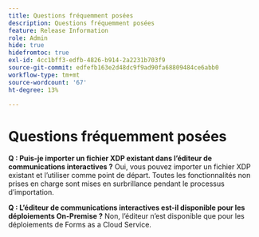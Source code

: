 ```yaml
---
title: Questions fréquemment posées
description: Questions fréquemment posées
feature: Release Information
role: Admin
hide: true
hidefromtoc: true
exl-id: 4cc1bff3-edfb-4826-b914-2a2231b703f9
source-git-commit: edfefb163e2d48dc9f9ad90fa68809484ce6abb0
workflow-type: tm+mt
source-wordcount: '67'
ht-degree: 13%

---
```


# Questions fréquemment posées

**Q : Puis-je importer un fichier XDP existant dans l’éditeur de communications interactives ?**
Oui, vous pouvez importer un fichier XDP existant et l’utiliser comme point de départ. Toutes les fonctionnalités non prises en charge sont mises en surbrillance pendant le processus d’importation.

**Q : L’éditeur de communications interactives est-il disponible pour les déploiements On-Premise ?**
Non, l’éditeur n’est disponible que pour les déploiements de Forms as a Cloud Service.
